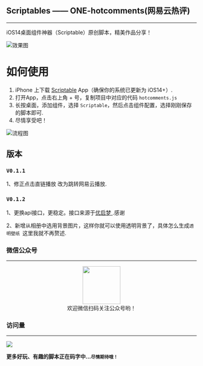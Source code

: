 ## Scriptables —— ONE-hotcomments(网易云热评)
---
iOS14桌面组件神器（Scriptable）原创脚本，精美作品分享！    

![效果图](https://shop.io.mi-img.com/app/shop/img?id=shop_9c96a5f405165fe3a4b3c59df3a1d363.png)

# 如何使用
1. iPhone 上下载 [Scriptable](https://apps.apple.com/cn/app/scriptable/id1405459188) App（确保你的系统已更新为 iOS14+）. 
2. 打开App，点击右上角 + 号，复制项目中对应的代码  `hotcomments.js`
3. 长按桌面，添加组件，选择 `Scriptable`，然后点击组件配置，选择刚刚保存的脚本即可.
4. 尽情享受吧！   

![流程图](https://shop.io.mi-img.com/app/shop/img?id=shop_2633f187a80f14a861acabba8963a8d8.jpeg)

## 版本
### `V0.1.1`   
1、修正点击直链播放 改为跳转网易云播放.

### ` V0.1.2 `   
1、更换api接口，更稳定。接口来源于[优启梦 ](https://api.uomg.com/).感谢

2、新增从相册中选用背景图片，这样你就可以使用透明背景了，具体怎么生成`透明壁纸 `这里我就不再赘述.

### 微信公众号
--- 
<center>
    <img src="https://s2.ax1x.com/2019/12/28/lemBSf.png" style="width: 100px;">
</center>

<center>欢迎微信扫码关注公众号哟！</center>


### 访问量
---
![](http://profile-counter.glitch.me/nicolasking007/count.svg)

**更多好玩、有趣的脚本正在码字中...`尽情期待哦！`**
